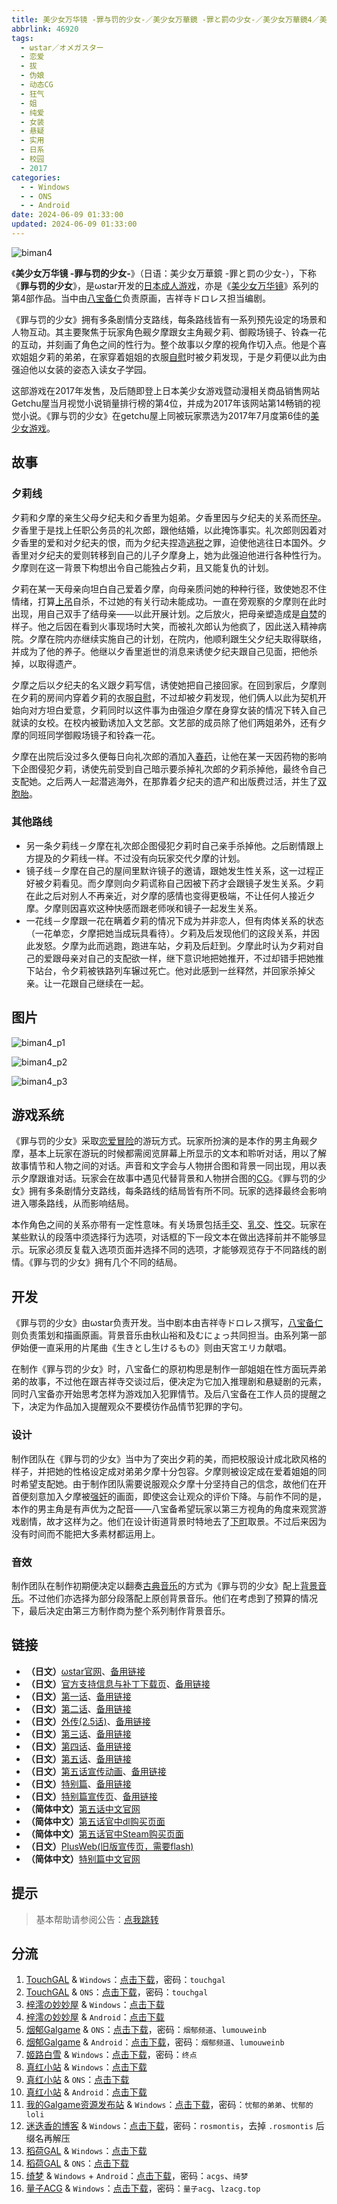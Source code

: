 ```yaml
---
title: 美少女万华镜 -罪与罚的少女-／美少女万華鏡 -罪と罰の少女-／美少女万華鏡4／美少女萬華鏡 4／美少女万拔镜／撸出血万华镜／美少女万花筒／Biman 4
abbrlink: 46920
tags:
  - ωstar／オメガスター
  - 恋爱
  - 拔
  - 伪娘
  - 动态CG
  - 狂气
  - 姐
  - 纯爱
  - 女装
  - 悬疑
  - 实用
  - 日系
  - 校园
  - 2017
categories:
  - - Windows
  - - ONS
  - - Android
date: 2024-06-09 01:33:00
updated: 2024-06-09 01:33:00
---
```


![biman4](https://static.saop.cc/vns/img/biman4.webp)

《**美少女万华镜 -罪与罚的少女-**》（日语：美少女万華鏡 -罪と罰の少女-），下称《**罪与罚的少女**》，是ωstar开发的[日本成人游戏](https://zh.wikipedia.org/wiki/日本成人遊戲)，亦是《[美少女万华镜](https://zh.wikipedia.org/wiki/美少女万华镜)》系列的第4部作品。当中由[八宝备仁](https://zh.wikipedia.org/wiki/八宝备仁)负责原画，吉祥寺ドロレス担当编剧。

<!-- more -->

《罪与罚的少女》拥有多条剧情分支路线，每条路线皆有一系列预先设定的场景和人物互动。其主要聚焦于玩家角色觋夕摩跟女主角觋夕莉、御殿场镜子、铃森一花的互动，并刻画了角色之间的性行为。整个故事以夕摩的视角作切入点。他是个喜欢姐姐夕莉的弟弟，在家穿着姐姐的衣服[自慰](https://zh.wikipedia.org/wiki/自慰)时被夕莉发现，于是夕莉便以此为由强迫他以女装的姿态入读女子学园。

这部游戏在2017年发售，及后随即登上日本美少女游戏暨动漫相关商品销售网站Getchu屋当月视觉小说销量排行榜的第4位，并成为2017年该网站第14畅销的视觉小说。《罪与罚的少女》在getchu屋上同被玩家票选为2017年7月度第6佳的[美少女游戏](https://zh.wikipedia.org/wiki/美少女遊戲)。

## 故事

### 夕莉线

夕莉和夕摩的亲生父母夕纪夫和夕香里为姐弟。夕香里因与夕纪夫的关系而[怀孕](https://zh.wikipedia.org/wiki/近親繁殖)。夕香里于是找上任职公务员的礼次郎，跟他结婚，以此掩饰事实。礼次郎则因着对夕香里的爱和对夕纪夫的恨，而为夕纪夫捏造[逃税](https://zh.wikipedia.org/wiki/逃稅)之罪，迫使他逃往日本国外。夕香里对夕纪夫的爱则转移到自己的儿子夕摩身上，她为此强迫他进行各种性行为。夕摩则在这一背景下构想出令自己能独占夕莉，且又能复仇的计划。

夕莉在某一天母亲向坦白自己爱着夕摩，向母亲质问她的种种行径，致使她忍不住情绪，打算[上吊](https://zh.wikipedia.org/wiki/上吊)自杀，不过她的有关行动未能成功。一直在旁观察的夕摩则在此时出现，用自己双手了结母亲——以此开展计划。之后放火，把母亲塑造成是[自焚](https://zh.wikipedia.org/wiki/自焚)的样子。他之后因在看到火事现场时大笑，而被礼次郎认为他疯了，因此送入精神病院。夕摩在院内亦继续实施自己的计划，在院内，他顺利跟生父夕纪夫取得联络，并成为了他的养子。他继以夕香里逝世的消息来诱使夕纪夫跟自己见面，把他杀掉，以取得遗产。

夕摩之后以夕纪夫的名义跟夕莉写信，诱使她把自己接回家。在回到家后，夕摩则在夕莉的房间内穿着夕莉的衣服[自慰](https://zh.wikipedia.org/wiki/自慰)，不过却被夕莉发现，他们俩人以此为契机开始向对方坦白爱意，夕莉同时以这件事为由强迫夕摩在身穿女装的情况下转入自己就读的女校。在校内被勤诱加入文艺部。文艺部的成员除了他们两姐弟外，还有夕摩的同班同学御殿场镜子和铃森一花。

夕摩在出院后没过多久便每日向礼次郎的酒加入[春药](https://zh.wikipedia.org/wiki/春药)，让他在某一天因药物的影响下企图侵犯夕莉，诱使先前受到自己暗示要杀掉礼次郎的夕莉杀掉他，最终令自己支配她。之后两人一起潜逃海外，在那靠着夕纪夫的遗产和出版费过活，并生了[双胞胎](https://zh.wikipedia.org/wiki/雙胞胎)。

### 其他路线

- 另一条夕莉线－夕摩在礼次郎企图侵犯夕莉时自己亲手杀掉他。之后剧情跟上方提及的夕莉线一样。不过没有向玩家交代夕摩的计划。
- 镜子线－夕摩在自己的屋间里默许镜子的邀请，跟她发生性关系，这一过程正好被夕莉看见。而夕摩则向夕莉谎称自己因被下药才会跟镜子发生关系。夕莉在此之后对别人不再亲近，对夕摩的感情也变得更极端，不让任何人接近夕摩。夕摩则因喜欢这种快感而跟老师咲和镜子一起发生关系。
- 一花线－夕摩跟一花在瞒着夕莉的情况下成为并非恋人，但有肉体关系的状态（一花单恋，夕摩把她当成玩具看待）。夕莉及后发现他们的这段关系，并因此发怒。夕摩为此而逃跑，跑进车站，夕莉及后赶到。夕摩此时认为夕莉对自己的爱跟母亲对自己的支配欲一样，继下意识地把她推开，不过却错手把她推下站台，令夕莉被铁路列车辗过死亡。他对此感到一丝释然，并回家杀掉父亲。让一花跟自己继续在一起。

## 图片

![biman4_p1](https://static.saop.cc/vns/img/biman4_p1.webp)

![biman4_p2](https://static.saop.cc/vns/img/biman4_p2.webp)

![biman4_p3](https://static.saop.cc/vns/img/biman4_p3.webp)

## 游戏系统

《罪与罚的少女》采取[恋爱冒险](https://zh.wikipedia.org/wiki/戀愛冒險)的游玩方式。玩家所扮演的是本作的男主角觋夕摩，基本上玩家在游玩的时候都需阅览屏幕上所显示的文本和聆听对话，用以了解故事情节和人物之间的对话。声音和文字会与人物拼合图和背景一同出现，用以表示夕摩跟谁对话。玩家会在故事中遇见代替背景和人物拼合图的[CG](https://zh.wikipedia.org/wiki/计算机图形)。《罪与罚的少女》拥有多条剧情分支路线，每条路线的结局皆有所不同。玩家的选择最终会影响进入哪条路线，从而影响结局。

本作角色之间的关系亦带有一定性意味。有关场景包括[手交](https://zh.wikipedia.org/wiki/手交)、[乳交](https://zh.wikipedia.org/wiki/乳交)、[性交](https://zh.wikipedia.org/wiki/性交)。玩家在某些默认的段落中须选择行为选项，对话框的下一段文本在做出选择前并不能够显示。玩家必须反复载入选项页面并选择不同的选项，才能够观览存于不同路线的剧情。《罪与罚的少女》拥有几个不同的结局。

## 开发

《罪与罚的少女》由ωstar负责开发。当中剧本由吉祥寺ドロレス撰写，[八宝备仁](https://zh.wikipedia.org/wiki/八宝备仁)则负责策划和描画原画。背景音乐由秋山裕和及むにょっ共同担当。由系列第一部伊始便一直采用的片尾曲《生きとし生けるもの》则由天宮エリカ献唱。

在制作《罪与罚的少女》时，八宝备仁的原初构思是制作一部姐姐在性方面玩弄弟弟的故事，不过他在跟吉祥寺交谈过后，便决定为它加入推理剧和悬疑剧的元素，同时八宝备亦开始思考怎样为游戏加入犯罪情节。及后八宝备在工作人员的提醒之下，决定为作品加入提醒观众不要模彷作品情节犯罪的字句。

### 设计

制作团队在《罪与罚的少女》当中为了突出夕莉的美，而把校服设计成北欧风格的样子，并把她的性格设定成对弟弟夕摩十分包容。夕摩则被设定成在爱着姐姐的同时希望支配她。由于制作团队需要说服观众夕摩十分坚持自己的信念，故他们在开首便刻意加入夕摩被[强奸](https://zh.wikipedia.org/wiki/強姦)的画面，即使这会让观众的评价下降。与前作不同的是，本作的男主角是有声优为之配音——八宝备希望玩家以第三方视角的角度来观赏游戏剧情，故才这样为之。他们在设计街道背景时特地去了[下町](https://zh.wikipedia.org/wiki/下町)取景。不过后来因为没有时间而不能把大多素材都运用上。

### 音效

制作团队在制作初期便决定以翻奏[古典音乐](https://zh.wikipedia.org/wiki/古典音樂)的方式为《罪与罚的少女》配上[背景音乐](https://zh.wikipedia.org/wiki/背景音乐)。不过他们亦选择为部分段落配上原创背景音乐。他们在考虑到了预算的情况下，最后决定由第三方制作商为整个系列制作背景音乐。

## 链接

- **（日文）**[ωstar官网](http://www.favo-soft.jp/omega-star/)、[备用链接](http://www.omega-star.jp)
- **（日文）**[官方支持信息与补丁下载页](http://www.favo-soft.jp/omega-star/support.html)、[备用链接](http://www.omega-star.jp/support.html)
- **（日文）**[第一话](http://www.favo-soft.jp/omega-star/bimanhtml/index.html)、[备用链接](http://www.omega-star.jp/bimanhtml/index.html)
- **（日文）**[第二话](http://www.favo-soft.jp/omega-star/biman2html/index.html)、[备用链接](http://www.omega-star.jp/biman2html/index.html)
- **（日文）**[外传(2.5话)](http://www.favo-soft.jp/omega-star/bimanharuhtml/index.html)、[备用链接](http://www.omega-star.jp/bimanharuhtml/index.html)
- **（日文）**[第三话](http://www.favo-soft.jp/omega-star/biman3html/index.html)、[备用链接](http://www.omega-star.jp/biman3html/index.html)
- **（日文）**[第四话](http://www.favo-soft.jp/omega-star/biman4html/index.html)、[备用链接](http://www.omega-star.jp/biman4html/index.html)
- **（日文）**[第五话](http://www.favo-soft.jp/omega-star/biman5html/index.html)、[备用链接](http://www.omega-star.jp/biman5html/index.html)
- **（日文）**[第五话宣传动画](http://www.favo-soft.jp/omega-star/biman5html/open.html)、[备用链接](http://www.omega-star.jp/biman5html/open.html)
- **（日文）**[特别篇](http://www.favo-soft.jp/omega-star/ibun/index.html)、[备用链接](http://www.omega-star.jp/ibun/index.html)
- **（日文）**[特别篇宣传页](http://www.favo-soft.jp/omega-star/ibun_brandnew.html)、[备用链接](http://www.omega-star.jp/ibun_brandnew.html)
- **（简体中文）**[第五话中文官网](https://bishojomangekyo.com/)
- **（简体中文）**[第五话官中dl购买页面](https://www.dlsite.com/pro/work/=/product_id/VJ013799.html)
- **（简体中文）**[第五话官中Steam购买页面](https://store.steampowered.com/app/1310990)
- **（日文）**[PlusWeb(旧版宣传页，需要flash)](http://www.plus01.jp/htdocs/biman/bisyo.html)
- **（简体中文）**[特别篇中文官网](https://bishojomangekyo.com/ibun/)

## 提示

> 基本帮助请参阅公告：[点我跳转](/p/announcement/)

## 分流

1. [TouchGAL](https://www.touchgal.us/) & `Windows`：[点击下载](https://pan.touchgal.net/s/jY5U9)，密码：`touchgal`
2. [TouchGAL](https://www.touchgal.us/) & `ONS`：[点击下载](https://pan.touchgal.net/s/L2BtZ)，密码：`touchgal`
3. [梓澪の妙妙屋](https://zi0.cc/) & `Windows`：[点击下载](https://zi0.cc/d/%2C%E3%80%90ADV-%E5%86%92%E9%99%A9%E6%B8%B8%E6%88%8F%E3%80%91/%E3%80%90PC%2B%E5%AE%89%E5%8D%93%E3%80%91%E7%BE%8E%E5%B0%91%E5%A5%B3%E4%B8%87%E5%8D%8E%E9%95%9C%E7%B3%BB%E5%88%971-5/PC/4-%E7%BE%8E%E5%B0%91%E5%A5%B3%E4%B8%87%E5%8D%8E%E9%95%9C%20-%E7%BD%AA%E4%B8%8E%E7%BD%9A%E7%9A%84%E5%B0%91%E5%A5%B3-.zip?sign=YlUt2iFEiTEs73K2m4PweC8EWa4__j5HgQE8vj9FceE=:0)
4. [梓澪の妙妙屋](https://zi0.cc/) & `Android`：[点击下载](https://zi0.cc/d/%2C%E3%80%90ADV-%E5%86%92%E9%99%A9%E6%B8%B8%E6%88%8F%E3%80%91/%E3%80%90PC%2B%E5%AE%89%E5%8D%93%E3%80%91%E7%BE%8E%E5%B0%91%E5%A5%B3%E4%B8%87%E5%8D%8E%E9%95%9C%E7%B3%BB%E5%88%971-5/%E5%AE%89%E5%8D%93/4-%E7%BE%8E%E5%B0%91%E5%A5%B3%E4%B8%87%E5%8D%8E%E9%95%9C%20-%E7%BD%AA%E4%B8%8E%E7%BD%9A%E7%9A%84%E5%B0%91%E5%A5%B3.7z?sign=V9jRDktD_Vpb3RbF-XWShCYBynSzXb1QzgQsJ7HUnXg=:0)
5. [烟郁Galgame](https://yanyugal.top/) & `ONS`：[点击下载](https://yanyugal.top/d/disk1/%E5%B0%8F%E5%B0%8F%E7%9A%84%E5%88%86%E4%BA%AB%EF%BC%88PC%EF%BC%86%E5%AE%89%E5%8D%93%EF%BC%89/%E5%AE%89%E5%8D%93/ons/%E4%B8%87%E5%8D%8E%E9%95%9C%E5%90%88%E9%9B%86/%E7%BE%8E%E5%B0%91%E5%A5%B3%E4%B8%87%E5%8D%8E%E9%95%9C4.7z)，密码：`烟郁频道`、`lumouweinb`
6. [烟郁Galgame](https://yanyugal.top/) & `Android`：[点击下载](https://yanyugal.top/d/disk1/%E5%B0%8F%E5%B0%8F%E7%9A%84%E5%88%86%E4%BA%AB%EF%BC%88PC%EF%BC%86%E5%AE%89%E5%8D%93%EF%BC%89/%E5%AE%89%E5%8D%93/%E7%9B%B4%E8%A3%85%E5%AE%89%E8%A3%85%E5%8C%85/%E7%BE%8E%E5%B0%91%E5%A5%B3%E4%B8%87%E5%8D%8E%E9%95%9C/%E7%BE%8E%E5%B0%91%E5%A5%B3%E4%B8%87%E5%8D%8E%E9%95%9C4.7z)，密码：`烟郁频道`、`lumouweinb`
7. [姬路白雪](https://pan.jlbx.xyz/) & `Windows`：[点击下载](https://pan.jlbx.xyz/?s=%E7%BE%8E%E5%B0%91%E5%A5%B3%E4%B8%87%E5%8D%8E%E9%95%9C4)，密码：`终点`
8. [真红小站](https://www.shinnku.com/) & `Windows`：[点击下载](https://www.shinnku.com/api/download/0/win/%E7%BE%8E%E5%B0%91%E5%A5%B3%E4%B8%87%E5%8D%8E%E9%95%9C4-%E7%BD%AA%E4%B8%8E%E7%BD%9A%E7%9A%84%E5%B0%91%E5%A5%B3.7z)
9. [真红小站](https://www.shinnku.com/) & `ONS`：[点击下载](https://www.shinnku.com/api/download/0/ons/%E7%BE%8E%E5%B0%91%E5%A5%B3%E4%B8%87%E5%8D%8E%E9%95%9C4%E7%BD%AA%E4%B8%8E%E7%BD%9A%E7%9A%84%E5%B0%91%E5%A5%B3v1.0.zip)
10. [真红小站](https://www.shinnku.com/) & `Android`：[点击下载](https://www.shinnku.com/api/download/0/apk/%E5%86%B7%E7%8B%90/1001-1500/1069-%E7%BE%8E%E5%B0%91%E5%A5%B3%E4%B8%87%E5%8D%8E%E9%95%9C4.apk)
11. [我的Galgame资源发布站](https://www.ttloli.com/) & `Windows`：[点击下载](https://www.ttloli.com/meishaonvwanhuajing-zuiyufadeshaonv.html)，密码：`忧郁的弟弟`、`忧郁的loli`
12. [迷迭香的博客](https://rosmontis.com/) & `Windows`：[点击下载](https://drive.rosmontis.com/s/W2oU7)，密码：`rosmontis`，去掉 `.rosmontis` 后缀名再解压
13. [稻荷GAL](https://inarigal.com/) & `Windows`：[点击下载](https://inarigal.com/detail/223)
14. [稻荷GAL](https://inarigal.com/) & `ONS`：[点击下载](https://inarigal.com/detail/591)
15. [绮梦](https://acgs.one/) & `Windows` + `Android`：[点击下载](https://game.acgs.one/game/53.html)，密码：`acgs`、`绮梦`
16. [量子ACG](https://lzacg.org/) & `Windows`：[点击下载](https://lzacg.org/6058)，密码：`量子acg`、`lzacg.top`
